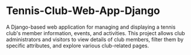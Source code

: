 # Tennis-Club-Web-App-Django
A Django-based web application for managing and displaying a tennis club's member information, events, and activities. This project allows club administrators and visitors to view details of club members, filter them by specific attributes, and explore various club-related pages.
